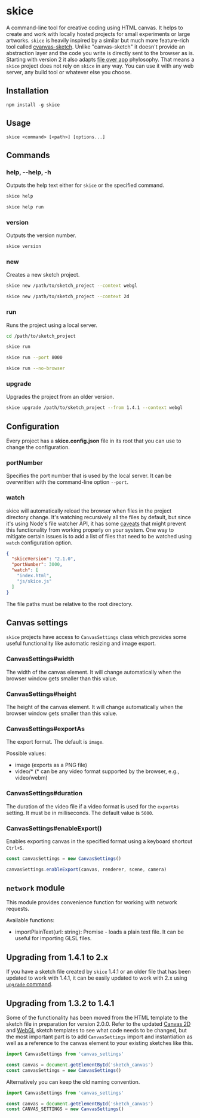 # skice

A command-line tool for creative coding using HTML canvas. It helps to create and work with locally
hosted projects for small experiments or large artworks. `skice` is heavily inspired by a similar but
much more feature-rich tool called [cvanvas-sketch](https://github.com/mattdesl/canvas-sketch).
Unlike "canvas-sketch" it doesn't provide an abstraction layer and the code you write is directly
sent to the browser as is. Starting with version 2 it also adapts 
[file over app](https://stephango.com/file-over-app) phylosophy. That means a `skice` project does not
rely on `skice` in any way. You can use it with any web server, any build tool or whatever else you choose.

## Installation

```
npm install -g skice
```

## Usage

```
skice <command> [<path>] [options...]
```

## Commands
### help, --help, -h

Outputs the help text either for `skice` or the specified command.

```bash
skice help

skice help run
```

### version

Outputs the version number.

```bash
skice version
```

### new

Creates a new sketch project.

```bash
skice new /path/to/sketch_project --context webgl

skice new /path/to/sketch_project --context 2d
```

### run

Runs the project using a local server.

```bash
cd /path/to/sketch_project

skice run

skice run --port 8000

skice run --no-browser
```

### upgrade

Upgrades the project from an older version.

```bash
skice upgrade /path/to/sketch_project --from 1.4.1 --context webgl
```

## Configuration

Every project has a **skice.config.json** file in its root that you can use to change the configuration.

### portNumber

Specifies the port number that is used by the local server. It can be overwritten with the
command-line option `--port`.

### watch

skice will automatically reload the browser when files in the project directory change.
It's watching recursively all the files by default, but since it's using Node's file watcher API,
it has some [caveats](https://nodejs.org/docs/latest/api/fs.html#caveats) that might prevent this
functionality from working properly on your system. One way to mitigate certain issues is to add a
list of files that need to be watched using `watch` configuration option.

```json
{
  "skiceVersion": "2.1.0",
  "portNumber": 3000,
  "watch": [
    "index.html",
    "js/skice.js"
  ]
}
```

The file paths must be relative to the root directory.

## Canvas settings

`skice` projects have access to `CanvasSettings` class which provides some useful functionality
like automatic resizing and image export.

### CanvasSettings#width

The width of the canvas element. It will change automatically when the browser window
gets smaller than this value.

### CanvasSettings#height

The height of the canvas element. It will change automatically when the browser window
gets smaller than this value.

### CanvasSettings#exportAs

The export format. The default is `image`.

Possible values:

- image (exports as a PNG file)
- video/* (* can be any video format supported by the browser, e.g., video/webm)

### CanvasSettings#duration

The duration of the video file if a video format is used for the `exportAs` setting. It must be in
milliseconds. The default value is `5000`.

### CanvasSettings#enableExport()

Enables exporting canvas in the specified format using a keyboard shortcut `Ctrl+S`.

```js
const canvasSettings = new CanvasSettings()

canvasSettings.enableExport(canvas, renderer, scene, camera)
```

## `network` module

This module provides convenience function for working with network requests.

Available functions:
- importPlainText(url: string): Promise<string> - loads a plain text file. It can be useful for importing GLSL files.

## Upgrading from 1.4.1 to 2.x

If you have a sketch file created by `skice` 1.4.1 or an older file that has been updated to work with
1.4.1, it can be easily updated to work with 2.x using [`upgrade` command](#upgrade).

## Upgrading from 1.3.2 to 1.4.1

Some of the functionality has been moved from the HTML template to the sketch file in preparation for
version 2.0.0. Refer to the updated [Canvas 2D](templates/2d_sketch.js) and [WebGL](templates/webgl_sketch.js)
sketch templates to see what code needs to be changed, but the most important part is to add `CanvasSettings`
import and instantiation as well as a reference to the canvas element to your existing sketches like this.

```js
import CanvasSettings from 'canvas_settings'

const canvas = document.getElementById('sketch_canvas')
const canvasSettings = new CanvasSettings()
```

Alternatively you can keep the old naming convention.

```js
import CanvasSettings from 'canvas_settings'

const canvas = document.getElementById('sketch_canvas')
const CANVAS_SETTINGS = new CanvasSettings()
```
